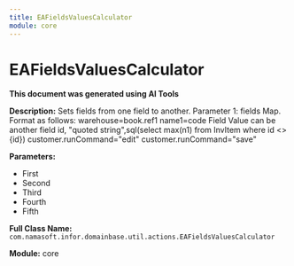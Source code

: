 ```yaml
---
title: EAFieldsValuesCalculator
module: core
---
```



<div class='entity-flows'>

# EAFieldsValuesCalculator

**This document was generated using AI Tools**

**Description:** Sets fields from one field to another.
Parameter 1: fields Map. Format as follows:
warehouse=book.ref1
name1=code
Field Value can be another field id, "quoted string",sql(select max(n1) from InvItem where id <> {id})
customer.runCommand="edit"
customer.runCommand="save"


**Parameters:**
- First
- Second
- Third
- Fourth
- Fifth

**Full Class Name:** `com.namasoft.infor.domainbase.util.actions.EAFieldsValuesCalculator`

**Module:** core


</div>

